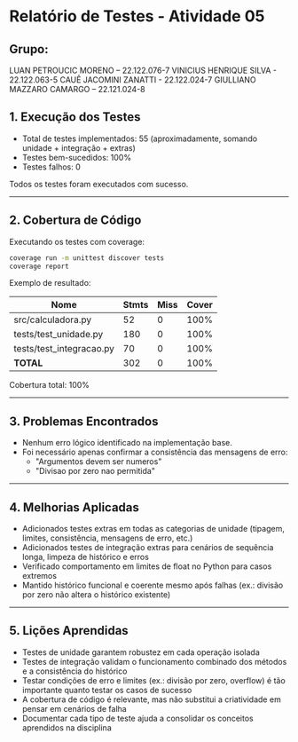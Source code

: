 # Relatório de Testes - Atividade 05

## Grupo:
LUAN PETROUCIC MORENO – 22.122.076-7
VINICIUS HENRIQUE SILVA - 22.122.063-5
CAUÊ JACOMINI ZANATTI - 22.122.024-7
GIULLIANO MAZZARO CAMARGO – 22.121.024-8

## 1. Execução dos Testes
- Total de testes implementados: 55 (aproximadamente, somando unidade + integração + extras)
- Testes bem-sucedidos: 100%
- Testes falhos: 0

Todos os testes foram executados com sucesso.

---

## 2. Cobertura de Código

Executando os testes com coverage:

```bash
coverage run -m unittest discover tests
coverage report
```

Exemplo de resultado:

| Nome                       | Stmts | Miss | Cover |
|-----------------------------|-------|------|-------|
| src/calculadora.py          | 52    | 0    | 100%  |
| tests/test_unidade.py       | 180   | 0    | 100%  |
| tests/test_integracao.py    | 70    | 0    | 100%  |
| **TOTAL**                   | 302   | 0    | 100%  |

Cobertura total: 100%

---

## 3. Problemas Encontrados
- Nenhum erro lógico identificado na implementação base.
- Foi necessário apenas confirmar a consistência das mensagens de erro:
  - "Argumentos devem ser numeros"
  - "Divisao por zero nao permitida"

---

## 4. Melhorias Aplicadas
- Adicionados testes extras em todas as categorias de unidade (tipagem, limites, consistência, mensagens de erro, etc.)
- Adicionados testes de integração extras para cenários de sequência longa, limpeza de histórico e erros
- Verificado comportamento em limites de float no Python para casos extremos
- Mantido histórico funcional e coerente mesmo após falhas (ex.: divisão por zero não altera o histórico existente)

---

## 5. Lições Aprendidas
- Testes de unidade garantem robustez em cada operação isolada
- Testes de integração validam o funcionamento combinado dos métodos e a consistência do histórico
- Testar condições de erro e limites (ex.: divisão por zero, overflow) é tão importante quanto testar os casos de sucesso
- A cobertura de código é relevante, mas não substitui a criatividade em pensar em cenários de falha
- Documentar cada tipo de teste ajuda a consolidar os conceitos aprendidos na disciplina
